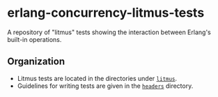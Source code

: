 # erlang-concurrency-litmus-tests
A repository of "litmus" tests showing the interaction between Erlang's built-in operations.

## Organization

* Litmus tests are located in the directories under [`litmus`](/litmus).
* Guidelines for writing tests are given in the [`headers`](/headers)
  directory.
